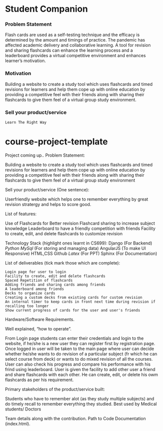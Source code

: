 # Student Companion

### Problem Statement

Flash cards are used as a self-testing technique and the efficacy is determined by the amount and timings of practice. The pandemic has affected academic delivery and collaborative learning. A tool for revision and sharing flashcards can enhance the learning process and a leaderboard provides a virtual competitive environment and enhances learner’s motivation.

### Motivation

Building a website to create a study tool which uses flashcards and timed revisions for learners and help them cope up with online education by providing a competitive feel with their friends along with sharing their flashcards to give them feel of a virtual group study environment.

### Sell your product/service
`Learn The Right Way`

# course-project-template
Project coming up..
Problem Statement:

Building a website to create a study tool which uses flashcards and timed revisions for learners and help them cope up with online education by providing a competitive feel with their friends along with sharing their flashcards to give them feel of a virtual group study environment


Sell your product/service (One sentence):

Userfriendly website which helps one to remember everything by great revision stratergy and helps to score good. 

List of features:

Use of Flashcards for Better revision
Flashcard sharing to increase subject knowledge
Leaderboard to have a friendly competition with friends
Facility to create, edit, and delete flashcards to customize revision



Technology Stack (highlight ones learnt in CS699):
   Django (For Backend)
   *Python*
   *MySql* (For storing and managing data)
   AngularJS (To make UI Responsive)
   HTML,CSS
   Github 
   *Latex* (For PPT)
   Sphinx (For Documentation)


List of deliverables (tick mark those which are complete):

    Login page for user to login 
    Facility to create, edit and delete flashcards
    Spaced Repetition of flashcards
    Adding friends and sharing cards among friends
    A leaderboard among friends
    Decks to organize cards
    Creating a custom decks from existing cards for custom revision
    An internal timer to keep cards in front next time during revision if recalling too longer
    Show current progress of cards for the user and user's friends


Hardware/Software Requirements.



Well explained, “how to operate”.

From Login page students can enter their credentials and login to the website, if he/she is a new user they can register first by registration page. Once logged in user will be taken to the main page where user can decide whether he/she wants to do revision of a particular subject (fr which he can select course from deck) or wants to do mixed revision of all the courses. User can also check his progress and compare his performance with his frind using leaderboard. User is given the facility to add other user a friend and share flashcards with each other. He can create, edit, or delete his owm flashcards as per his requirement. 



Primary stakeholders of the product/service built:

Students who have to remember alot (as they study multiple subjects) and do timely recall to remember everything they studied.
Best used by Medical students/ Doctors
 

Team details along with the contribution.
Path to Code Documentation (index.html).